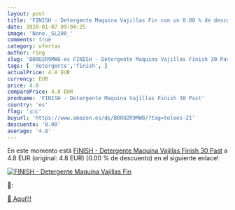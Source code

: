 ```yaml
---
layout: post
title: 'FINISH - Detergente Maquina Vajillas Fin con un 0.00 % de descuento'
date: 2020-01-07 09:04:25
image: 'None._SL200_'
comments: true
category: ofertas
author: ring
slug: 'B00U2R9MW8-es FINISH - Detergente Maquina Vajillas Finish 30 Past'
tags: [ 'detergente','finish', ]
actualPrice: 4.8 EUR
currency: EUR
price: 4.8
comparePrice: 4.8 EUR
prodname: 'FINISH - Detergente Maquina Vajillas Finish 30 Past'
country: 'es'
flag: '🇪🇸'
buyurl: 'https://www.amazon.es/dp/B00U2R9MW8/?tag=tolees-21'
descuento: '0.00'
average: '4.8'
---
```


En este momento está [FINISH - Detergente Maquina Vajillas Finish 30 Past](https://www.amazon.es/dp/B00U2R9MW8/?tag=tolees-21) a 4.8 EUR (original: 4.8 EUR) (0.00 %  de descuento) en el siguiente enlace!

[![FINISH - Detergente Maquina Vajillas Fin](None._SL200_)](https://www.amazon.es/dp/B00U2R9MW8/?tag=tolees-21)

🔎:


[🛒 Aquí!!!](https://www.amazon.es/dp/B00U2R9MW8/?tag=tolees-21)
